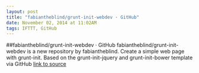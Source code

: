 ```yaml
---
layout: post
title: "fabiantheblind/grunt-init-webdev · GitHub"
date: November 02, 2014 at 11:02AM
tags: IFTTT, GitHub
---
```

##fabiantheblind/grunt-init-webdev · GitHub
fabiantheblind/grunt-init-webdev is a new repository by fabiantheblind. Create a simple web page with grunt-init. Based on the grunt-init-jquery and grunt-init-bower template via GitHub
[link to source](http://ift.tt/1uj2GuG) 
